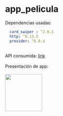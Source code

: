 # app_pelicula

Dependencias usadas:
```yaml
  card_swiper : ^2.0.1
  http: ^0.13.5
  provider: ^6.0.4
```
<br>
API consumida: <a href='https://www.themoviedb.org/settings/api'>link</a>
<br><br>
Presentación de app:
<br><br>
<img src="https://media.giphy.com/media/RMB2YvXlH7soU5qthR/giphy.gif" width=120/>

